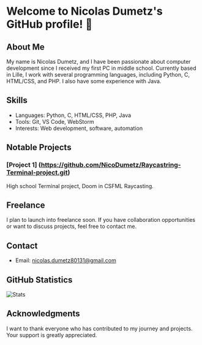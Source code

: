 # Welcome to Nicolas Dumetz's GitHub profile! 👋

## About Me
My name is Nicolas Dumetz, and I have been passionate about computer development since I received my first PC in middle school. Currently based in Lille, I work with several programming languages, including Python, C, HTML/CSS, and PHP. I also have some experience with Java.

## Skills
- Languages: Python, C, HTML/CSS, PHP, Java
- Tools: Git, VS Code, WebStorm
- Interests: Web development, software, automation

## Notable Projects
### [Project 1] (https://github.com/NicoDumetz/Raycastring-Terminal-project.git)
  High school Terminal project, Doom in CSFML Raycasting.

## Freelance
I plan to launch into freelance soon. If you have collaboration opportunities or want to discuss projects, feel free to contact me.

## Contact
- Email: nicolas.dumetz80131@gmail.com

## GitHub Statistics
![Stats](https://github-readme-stats.vercel.app/api?username=YourUsername&show_icons=true&theme=radical)

## Acknowledgments
I want to thank everyone who has contributed to my journey and projects. Your support is greatly appreciated.
